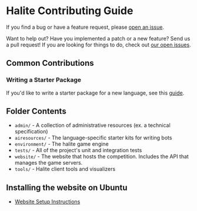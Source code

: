 # Halite Contributing Guide

If you find a bug or have a feature request, please [open an issue](https://github.com/HaliteChallenge/Halite-II/issues/new).

Want to help out? Have you implemented a patch or a new feature? Send us a pull request! If you are looking for things to do, check out [our open issues](https://github.com/HaliteChallenge/Halite-II/issues).

## Common Contributions 

### Writing a Starter Package

If you'd like to write a starter package for a new language, see this [guide](https://halite.io/learn-programming-challenge/downloads-and-starter-kits/create-new-starter-kit).

## Folder Contents

- `admin/` - A collection of administrative resources (ex. a technical specification)
- `airesources/` - The language-specific starter kits for writing bots
- `environment/` - The halite game engine 
- `tests/` - All of the project's unit and integration tests
- `website/` - The website that hosts the competition. Includes the API that manages the game servers.
- `tools/` - Halite client tools and visualizers

## Installing the website on Ubuntu
 
 - [Website Setup Instructions](https://github.com/HaliteChallenge/Halite-II/blob/master/website/README.md) 
